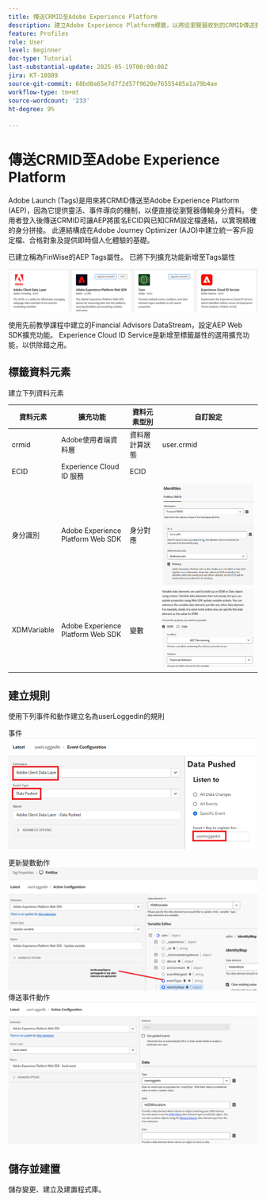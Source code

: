 ```yaml
---
title: 傳送CRMID至Adobe Experience Platform
description: 建立Adobe Experience Platform標籤，以將從瀏覽器收到的CRMID傳送到Adobe Experience Platform
feature: Profiles
role: User
level: Beginner
doc-type: Tutorial
last-substantial-update: 2025-05-19T00:00:00Z
jira: KT-18089
source-git-commit: 68bd0a65e7d7f2d57f9620e76555485a1a79b4ae
workflow-type: tm+mt
source-wordcount: '233'
ht-degree: 9%

---
```


# 傳送CRMID至Adobe Experience Platform

Adobe Launch (Tags)是用來將CRMID傳送至Adobe Experience Platform (AEP)，因為它提供靈活、事件導向的機制，以便直接從瀏覽器傳輸身分資料。 使用者登入後傳送CRMID可讓AEP將匿名ECID與已知CRM設定檔連結，以實現精確的身分拼接。 此連結構成在Adobe Journey Optimizer (AJO)中建立統一客戶設定檔、合格對象及提供即時個人化體驗的基礎。

已建立稱為FinWise的AEP Tags屬性。 已將下列擴充功能新增至Tags屬性

![標籤延伸模組](assets/tags-extensions.png)

使用先前教學課程中建立的Financial Advisors DataStream，設定AEP Web SDK擴充功能。
Experience Cloud ID Service是新增至標籤屬性的選用擴充功能，以供除錯之用。

## 標籤資料元素

建立下列資料元素

| 資料元素 | 擴充功能 | 資料元素型別 | 自訂設定 |
|--------------|-----------------------------------|---------------------------|----------------------------------------|
| crmid | Adobe使用者端資料層 | 資料層計算狀態 | user.crmid |
| ECID | Experience Cloud ID 服務 | ECID |                                        |
| 身分識別 | Adobe Experience Platform Web SDK | 身分對應 | ![影像](assets/identity-settings.png) |
| XDMVariable | Adobe Experience Platform Web SDK | 變數 | ![影像](assets/xdmvariable.png) |

## 建立規則

使用下列事件和動作建立名為userLoggedin的規則

事件
![事件](assets/data-pushed-event.png)

更新變數動作
![更新變數](assets/update-variable.png)
傳送事件動作
![傳送事件](assets/send-event.png)

## 儲存並建置

儲存變更、建立及建置程式庫。

